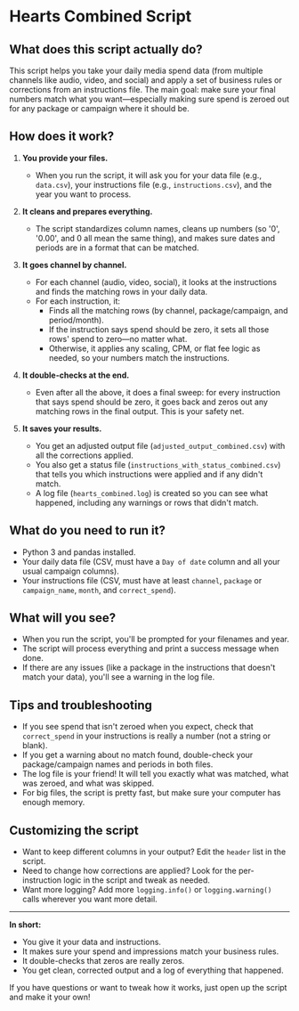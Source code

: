 # Hearts Combined Script

## What does this script actually do?

This script helps you take your daily media spend data (from multiple channels like audio, video, and social) and apply a set of business rules or corrections from an instructions file. The main goal: make sure your final numbers match what you want—especially making sure spend is zeroed out for any package or campaign where it should be.

## How does it work?

1. **You provide your files.**
   - When you run the script, it will ask you for your data file (e.g., `data.csv`), your instructions file (e.g., `instructions.csv`), and the year you want to process.

2. **It cleans and prepares everything.**
   - The script standardizes column names, cleans up numbers (so '0', '0.00', and 0 all mean the same thing), and makes sure dates and periods are in a format that can be matched.

3. **It goes channel by channel.**
   - For each channel (audio, video, social), it looks at the instructions and finds the matching rows in your daily data.
   - For each instruction, it:
     - Finds all the matching rows (by channel, package/campaign, and period/month).
     - If the instruction says spend should be zero, it sets all those rows' spend to zero—no matter what.
     - Otherwise, it applies any scaling, CPM, or flat fee logic as needed, so your numbers match the instructions.

4. **It double-checks at the end.**
   - Even after all the above, it does a final sweep: for every instruction that says spend should be zero, it goes back and zeros out any matching rows in the final output. This is your safety net.

5. **It saves your results.**
   - You get an adjusted output file (`adjusted_output_combined.csv`) with all the corrections applied.
   - You also get a status file (`instructions_with_status_combined.csv`) that tells you which instructions were applied and if any didn't match.
   - A log file (`hearts_combined.log`) is created so you can see what happened, including any warnings or rows that didn't match.

## What do you need to run it?
- Python 3 and pandas installed.
- Your daily data file (CSV, must have a `Day of date` column and all your usual campaign columns).
- Your instructions file (CSV, must have at least `channel`, `package` or `campaign_name`, `month`, and `correct_spend`).

## What will you see?
- When you run the script, you'll be prompted for your filenames and year.
- The script will process everything and print a success message when done.
- If there are any issues (like a package in the instructions that doesn't match your data), you'll see a warning in the log file.

## Tips and troubleshooting
- If you see spend that isn't zeroed when you expect, check that `correct_spend` in your instructions is really a number (not a string or blank).
- If you get a warning about no match found, double-check your package/campaign names and periods in both files.
- The log file is your friend! It will tell you exactly what was matched, what was zeroed, and what was skipped.
- For big files, the script is pretty fast, but make sure your computer has enough memory.

## Customizing the script
- Want to keep different columns in your output? Edit the `header` list in the script.
- Need to change how corrections are applied? Look for the per-instruction logic in the script and tweak as needed.
- Want more logging? Add more `logging.info()` or `logging.warning()` calls wherever you want more detail.

---

**In short:**
- You give it your data and instructions.
- It makes sure your spend and impressions match your business rules.
- It double-checks that zeros are really zeros.
- You get clean, corrected output and a log of everything that happened.

If you have questions or want to tweak how it works, just open up the script and make it your own!

